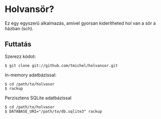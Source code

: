 Holvansör?
==========

Ez egy egyszerű alkalmazás, amivel gyorsan kiderítheted hol van a sör a házban (sch).

Futtatás
--------

Szerezz kódot:

~~~
$ git clone git://github.com/tmichel/holvansor.git
~~~

In-memory adatbázissal:

~~~
$ cd /path/to/holvasor
$ rackup
~~~

Perzisztens SQLite adatbázissal

~~~
$ cd /path/to/holvasor
$ DATABASE_URI="/path/to/db.sqlite3" rackup
~~~